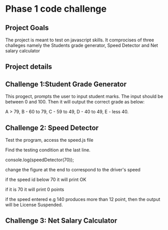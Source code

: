 
# Phase 1 code challenge

## Project Goals

The project is meant to test on javascript skills. 
It comprocises of three challeges namely the Students grade generator, Speed Detector and Net salary calculator
## Project details

## Challenge 1:Student Grade Generator
This progect, prompts the user to input student marks. The input should be between 0 and 100. Then it will output the correct grade as below:

A > 79, B - 60 to 79, C -  59 to 49, D - 40 to 49, E - less 40.




## Challenge 2: Speed Detector

Test the program, access the speed.js file

Find the testing condition at the last line. 

console.log(speedDetector(70));

change the figure at the end to correspond to the driver's speed

if the speed id below 70 it will print OK

if  it is 70 it will print 0 points

if the speed entered e.g 140 produces more than 12 point, then the output will be License Suspended.


## Challenge 3: Net Salary Calculator 
